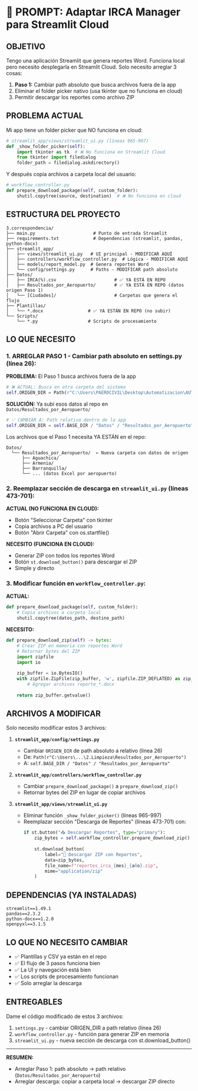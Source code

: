 # 🚀 PROMPT: Adaptar IRCA Manager para Streamlit Cloud

## OBJETIVO
Tengo una aplicación Streamlit que genera reportes Word. Funciona local pero necesito desplegarla en Streamlit Cloud. Solo necesito arreglar 3 cosas:
1. **Paso 1:** Cambiar path absoluto que busca archivos fuera de la app
2. Eliminar el folder picker nativo (usa tkinter que no funciona en cloud)
3. Permitir descargar los reportes como archivo ZIP

## PROBLEMA ACTUAL

Mi app tiene un folder picker que NO funciona en cloud:
```python
# streamlit_app/views/streamlit_ui.py (líneas 965-997)
def _show_folder_picker(self):
    import tkinter as tk  # ❌ No funciona en Streamlit Cloud
    from tkinter import filedialog
    folder_path = filedialog.askdirectory()
```

Y después copia archivos a carpeta local del usuario:
```python
# workflow_controller.py
def prepare_download_package(self, custom_folder):
    shutil.copytree(source, destination)  # ❌ No funciona en cloud
```

## ESTRUCTURA DEL PROYECTO

```
3.correspondencia/
├── main.py                      # Punto de entrada Streamlit
├── requirements.txt             # Dependencias (streamlit, pandas, python-docx)
├── streamlit_app/
│   ├── views/streamlit_ui.py   # UI principal - MODIFICAR AQUÍ
│   ├── controllers/workflow_controller.py  # Lógica - MODIFICAR AQUÍ
│   ├── models/report_model.py  # Genera reportes Word
│   └── config/settings.py      # Paths - MODIFICAR path absoluto
├── Datos/
│   ├── IRCA(%).csv                      # ✅ YA ESTÁ EN REPO
│   ├── Resultados_por_Aeropuerto/       # ✅ YA ESTÁ EN REPO (datos origen Paso 1)
│   └── [Ciudades]/                      # Carpetas que genera el flujo
├── Plantillas/
│   └── *.docx                 # ✅ YA ESTÁN EN REPO (no subir)
└── Scripts/
    └── *.py                   # Scripts de procesamiento
```

## LO QUE NECESITO

### 1. ARREGLAR PASO 1 - Cambiar path absoluto en settings.py (línea 26):

**PROBLEMA:** El Paso 1 busca archivos fuera de la app
```python
# ❌ ACTUAL: Busca en otra carpeta del sistema
self.ORIGEN_DIR = Path(r"C:\Users\PAEROCIVIL\Desktop\Automatizacion\AUTOMATIZACION\2.Limpieza\Resultados_por_Aeropuerto")
```

**SOLUCIÓN:** Ya subí esos datos al repo en `Datos/Resultados_por_Aeropuerto/`
```python
# ✅ CAMBIAR A: Path relativo dentro de la app
self.ORIGEN_DIR = self.BASE_DIR / "Datos" / "Resultados_por_Aeropuerto"
```

Los archivos que el Paso 1 necesita YA ESTÁN en el repo:
```
Datos/
  └── Resultados_por_Aeropuerto/  ← Nueva carpeta con datos de origen
      ├── Aguachica/
      ├── Armenia/
      ├── Barranquilla/
      └── ... (datos Excel por aeropuerto)
```

### 2. Reemplazar sección de descarga en `streamlit_ui.py` (líneas 473-701):

**ACTUAL (NO FUNCIONA EN CLOUD):**
- Botón "Seleccionar Carpeta" con tkinter
- Copia archivos a PC del usuario
- Botón "Abrir Carpeta" con os.startfile()

**NECESITO (FUNCIONA EN CLOUD):**
- Generar ZIP con todos los reportes Word
- Botón `st.download_button()` para descargar el ZIP
- Simple y directo

### 3. Modificar función en `workflow_controller.py`:

**ACTUAL:**
```python
def prepare_download_package(self, custom_folder):
    # Copia archivos a carpeta local
    shutil.copytree(datos_path, destino_path)
```

**NECESITO:**
```python
def prepare_download_zip(self) -> bytes:
    # Crear ZIP en memoria con reportes Word
    # Retornar bytes del ZIP
    import zipfile
    import io
    
    zip_buffer = io.BytesIO()
    with zipfile.ZipFile(zip_buffer, 'w', zipfile.ZIP_DEFLATED) as zip_file:
        # Agregar archivos reporte_*.docx
    
    return zip_buffer.getvalue()
```

## ARCHIVOS A MODIFICAR

Solo necesito modificar estos 3 archivos:

1. **`streamlit_app/config/settings.py`**
   - Cambiar `ORIGEN_DIR` de path absoluto a relativo (línea 26)
   - De: `Path(r"C:\Users\...\2.Limpieza\Resultados_por_Aeropuerto")`
   - A: `self.BASE_DIR / "Datos" / "Resultados_por_Aeropuerto"`

2. **`streamlit_app/controllers/workflow_controller.py`**
   - Cambiar `prepare_download_package()` a `prepare_download_zip()`
   - Retornar bytes del ZIP en lugar de copiar archivos

3. **`streamlit_app/views/streamlit_ui.py`**
   - Eliminar función `_show_folder_picker()` (líneas 965-997)
   - Reemplazar sección "Descarga de Reportes" (líneas 473-701) con:
     ```python
     if st.button("📥 Descargar Reportes", type="primary"):
         zip_bytes = self.workflow_controller.prepare_download_zip()
         
         st.download_button(
             label="💾 Descargar ZIP con Reportes",
             data=zip_bytes,
             file_name=f"reportes_irca_{mes}_{año}.zip",
             mime="application/zip"
         )
     ```

## DEPENDENCIAS (YA INSTALADAS)
```
streamlit==1.49.1
pandas==2.3.2
python-docx==1.2.0
openpyxl==3.1.5
```

## LO QUE NO NECESITO CAMBIAR
- ✅ Plantillas y CSV ya están en el repo
- ✅ El flujo de 3 pasos funciona bien
- ✅ La UI y navegación está bien
- ✅ Los scripts de procesamiento funcionan
- ✅ Solo arreglar la descarga

## ENTREGABLES

Dame el código modificado de estos 3 archivos:
1. `settings.py` - cambiar ORIGEN_DIR a path relativo (línea 26)
2. `workflow_controller.py` - función para generar ZIP en memoria
3. `streamlit_ui.py` - nueva sección de descarga con st.download_button()

---

**RESUMEN:** 
- Arreglar Paso 1: path absoluto → path relativo (`Datos/Resultados_por_Aeropuerto`)
- Arreglar descarga: copiar a carpeta local → descargar ZIP directo

